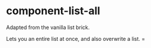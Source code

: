 component-list-all
==================

Adapted from the vanilla list brick. 

Lets you an entire list at once, and also overwrite a list. =


